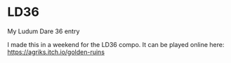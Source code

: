 # LD36
My Ludum Dare 36 entry

I made this in a weekend for the LD36 compo. It can be played online here: https://agriks.itch.io/golden-ruins

